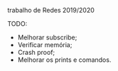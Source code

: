 trabalho de Redes 2019/2020

TODO:
- Melhorar subscribe;
- Verificar memória;
- Crash proof;
- Melhorar os prints e comandos.